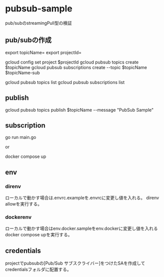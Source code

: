 # pubsub-sample
pub/subのstreamingPull型の検証

## pub/subの作成
export topicName=<topicName>
export projectId=<projectId>

gcloud config set project $projectId
gcloud pubsub topics create $topicName
gcloud pubsub subscriptions create --topic $topicName $topicName-sub

gcloud pubsub topics list
gcloud pubsub subscriptions list

## publish
gcloud pubsub topics publish $topicName --message "PubSub Sample"

## subscription
go run main.go

or

docker compose up

## env

### direnv
ローカルで動かす場合は.envrc.exampleを.envrcに変更し値を入れる。
direnv allowを実行する。

### dockerenv
ローカルで動かす場合はenv.docker.sampleをenv.dockerに変更し値を入れる
docker compose upを実行する。

## credentials
projectでpubsubの[Pub/Sub サブスクライバー]をつけたSAを作成してcredentialsフォルダに配置する。